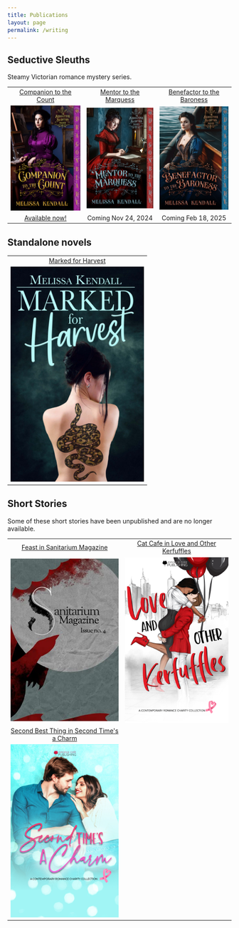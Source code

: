 ```yaml
---
title: Publications
layout: page
permalink: /writing
---
```


## Seductive Sleuths

Steamy Victorian romance mystery series.

<!-- <img width="300" src='/images/[TODO].png'/> -->

<table style="text-align:center">
    <tr>
        <td><a href="https://books2read.com/u/mlpO5A">Companion to the Count</a></td>
        <td><a href="https://www.goodreads.com/book/show/131812107-mentor-to-the-marquess">Mentor to the Marquess</a></td>
        <td><a href="https://www.goodreads.com/book/show/131812290-benefactor-to-the-baroness">Benefactor to the Baroness</a></td>
    </tr>
    <tr>
        <td><a href="https://books2read.com/u/mlpO5A"><img width="300" src='/images/CTTC.jpg'/></a></td>
        <td><a href="https://www.goodreads.com/book/show/131812107-mentor-to-the-marquess"><img width="300" src='/images/MTTM.jpg'/></a></td>
        <td><a href="https://www.goodreads.com/book/show/131812290-benefactor-to-the-baroness"><img width="300" src='/images/BTTB.jpg'/></a></td>        
    </tr>     
    <tr>
        <td><a href="https://books2read.com/u/mlpO5A">Available now!</a></td>
        <td>Coming Nov 24, 2024</td>
        <td>Coming Feb 18, 2025</td>
    </tr>       
</table>

## Standalone novels

<table style="text-align:center">
    <tr>
        <td>
            <a href="https://books2read.com/MarkedForHarvest">Marked for Harvest</a>
        </td>
    </tr>
    <tr> 
        <td>
            <a href="https://books2read.com/MarkedForHarvest"><img width="300" src='/images/MFH.jpg'/></a>
        </td>
    </tr>
</table>

## Short Stories

Some of these short stories have been unpublished and are no longer available.

<table style="text-align:center">
    <tr>
        <td> 
            <a href="https://www.amazon.ca/dp/B09D9WC4CQ">Feast in Sanitarium Magazine</a>
        </td>
        <td>
            <a href="https://books2read.com/TNRCKerfluffy">Cat Cafe in Love and Other Kerfuffles</a>
        </td>
    </tr>
    <tr>
        <td>
            <a href="https://www.amazon.ca/dp/B09D9WC4CQ"><img width="620" src='/images/Feast.jpg'/></a> 
        </td>   
        <td><a href="https://books2read.com/TNRCKerfluffy"><img width="600" src='/images/TNRC.jpg'/></a></td>
    </tr>
    <tr>
        <td> 
            <a href="https://www.amazon.ca/dp/B0BWH3JY1K/ref=sr_1_1?crid=N68S6DT0CH5L">Second Best Thing in Second Time's a Charm</a>
        </td>
        <td></td>
    </tr>
    <tr>
        <td>
            <a href="https://www.amazon.ca/dp/B0BWH3JY1K/ref=sr_1_1?crid=N68S6DT0CH5L"><img width="620" src='/images/STAC.jpg'/></a> 
        </td>   
        <td></td>
    </tr>
</table>